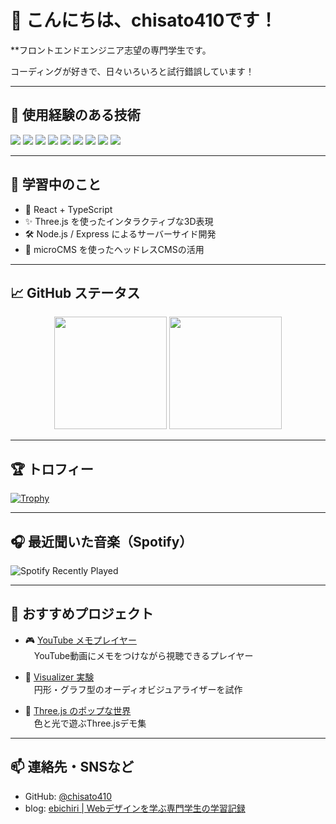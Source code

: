 <!-- chisato410 の GitHub プロフィール README -->

# 👋 こんにちは、chisato410です！

**フロントエンドエンジニア志望の専門学生です。

コーディングが好きで、日々いろいろと試行錯誤しています！

---

## 🚀 使用経験のある技術

<p align="left">
  <img src="https://img.shields.io/badge/HTML5-E34F26?style=flat&logo=html5&logoColor=white" />
  <img src="https://img.shields.io/badge/CSS3-1572B6?style=flat&logo=css3&logoColor=white" />
  <img src="https://img.shields.io/badge/JavaScript-F7DF1E?style=flat&logo=javascript&logoColor=black" />
  <img src="https://img.shields.io/badge/TypeScript-3178C6?style=flat&logo=typescript&logoColor=white" />
  <img src="https://img.shields.io/badge/React-20232A?style=flat&logo=react&logoColor=61DAFB" />
  <img src="https://img.shields.io/badge/Three.js-000000?style=flat&logo=three.js&logoColor=white" />
  <img src="https://img.shields.io/badge/microCMS-1E1E1E?style=flat&logoColor=white" />
  <img src="https://img.shields.io/badge/Node.js-339933?style=flat&logo=node.js&logoColor=white" />
  <img src="https://img.shields.io/badge/Express-000000?style=flat&logo=express&logoColor=white" />
</p>

---

## 🌱 学習中のこと

- 🧩 React + TypeScript
- ✨ Three.js を使ったインタラクティブな3D表現
- 🛠️ Node.js / Express によるサーバーサイド開発
- 📝 microCMS を使ったヘッドレスCMSの活用

---

## 📈 GitHub ステータス

<div align="center">
  <img height="180" src="https://github-readme-stats.vercel.app/api?username=chisato410&theme=rose&show_icons=true" />
  <img height="180" src="https://github-readme-stats.vercel.app/api/top-langs/?username=chisato410&layout=donut" />
</div>

---

## 🏆 トロフィー

[![Trophy](https://github-profile-trophy.vercel.app/?username=chisato410&theme=oldie)](https://github.com/ryo-ma/github-profile-trophy)

---

## 🎧 最近聞いた音楽（Spotify）

![Spotify Recently Played](https://spotify-recently-played-readme.vercel.app/api?user=317ml3aw5yvzqkxyip5c3cb6ya3i)

---

## 📌 おすすめプロジェクト

- 🎮 [YouTube メモプレイヤー](https://github.com/chisato410/your-project)  
　YouTube動画にメモをつけながら視聴できるプレイヤー

- 🧪 [Visualizer 実験](https://github.com/chisato410/your-project)  
　円形・グラフ型のオーディオビジュアライザーを試作

- 🌈 [Three.js のポップな世界](https://github.com/chisato410/your-project)  
　色と光で遊ぶThree.jsデモ集

---

## 📫 連絡先・SNSなど

- GitHub: [@chisato410](https://github.com/chisato410)
- blog: [ebichiri | Webデザインを学ぶ専門学生の学習記録](https://410hz.vivian.jp/blog_ebichiri_/)

